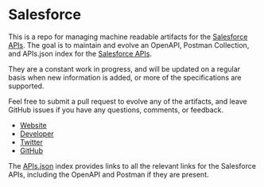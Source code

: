 # SalesforceThis is a repo for managing machine readable artifacts for the [Salesforce APIs](https://developer.salesforce.com/). The goal is to maintain and evolve an OpenAPI, Postman Collection, and APIs.json index for the [Salesforce APIs](https://developer.salesforce.com/).They are a constant work in progress, and will be updated on a regular basis when new information is added, or more of the specifications are supported.Feel free to submit a pull request to evolve any of the artifacts, and leave GitHub issues if you have any questions, comments, or feedback.- [Website](https://developer.salesforce.com/)- [Developer](https://developer.salesforce.com/)- [Twitter](https://twitter.com/salesforcedevs)- [GitHub](https://github.com/salesforce)The [APIs.json](https://github.com/api-evangelist/salesforce/blob/master/apis.json) index provides links to all the relevant links for the Salesforce APIs, including the OpenAPI and Postman if they are present.